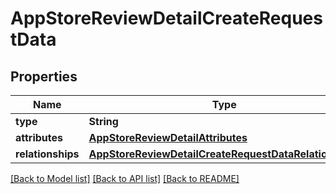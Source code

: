 # AppStoreReviewDetailCreateRequestData

## Properties
Name | Type | Description | Notes
------------ | ------------- | ------------- | -------------
**type** | **String** |  | 
**attributes** | [**AppStoreReviewDetailAttributes**](AppStoreReviewDetailAttributes.md) |  | [optional] 
**relationships** | [**AppStoreReviewDetailCreateRequestDataRelationships**](AppStoreReviewDetailCreateRequestDataRelationships.md) |  | 

[[Back to Model list]](../README.md#documentation-for-models) [[Back to API list]](../README.md#documentation-for-api-endpoints) [[Back to README]](../README.md)


